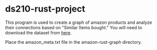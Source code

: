# ds210-rust-project

This program is used to create a graph of amazon products and analyze their connections based on "Similar Items bought."
You will need to download the dataset from [here](https://snap.stanford.edu/data/amazon-meta.html).

Place the amazon_meta.txt file in the amazon-rust-graph directory.
